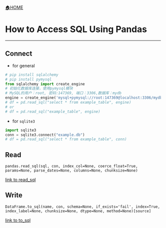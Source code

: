 [🏠HOME](README.md)

# How to Access SQL Using Pandas

---

## Connect
+ for general
```python
# pip install sqlalchemy
# pip install pymysql
from sqlalchemy import create_engine
# 初始化数据库连接，使用pymysql模块
# MySQL的用户：root, 密码:147369, 端口：3306,数据库：mydb
engine = create_engine('mysql+pymysql://root:147369@localhost:3306/mydb')
# df = pd.read_sql("select * from example_table", engine)
# or
# df = pd.read_sql("example_table", engine)
```
+ for `sqlite3`
```python
import sqlite3
conn = sqlite3.connect("example.db")
# df = pd.read_sql("select * from example_table", conn)
```

## Read
`pandas.read_sql(sql, con, index_col=None, coerce_float=True, params=None, parse_dates=None, columns=None, chunksize=None)`

[link to read_sql](https://pandas.pydata.org/pandas-docs/stable/reference/api/pandas.read_sql.html)

## Write
`DataFrame.to_sql(name, con, schema=None, if_exists='fail', index=True, index_label=None, chunksize=None, dtype=None, method=None)[source]`

[link to to_sql](https://pandas.pydata.org/pandas-docs/stable/reference/api/pandas.DataFrame.to_sql.html)
